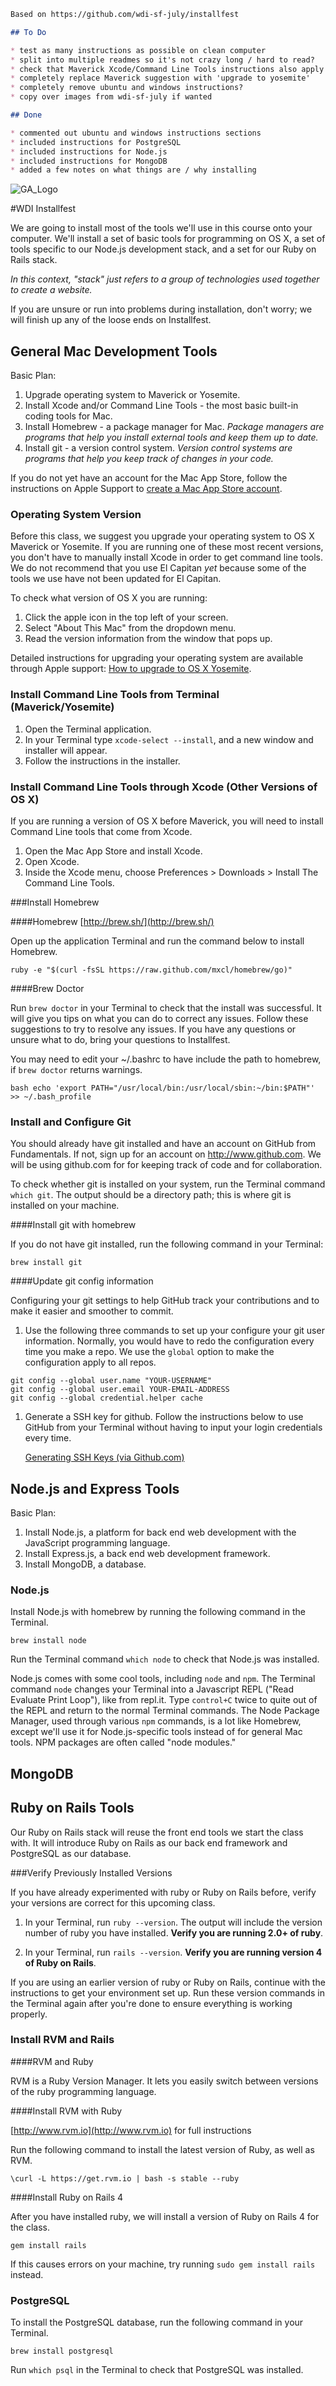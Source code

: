```md
Based on https://github.com/wdi-sf-july/installfest

## To Do

* test as many instructions as possible on clean computer
* split into multiple readmes so it's not crazy long / hard to read?
* check that Maverick Xcode/Command Line Tools instructions also apply for Yosemite
* completely replace Maverick suggestion with 'upgrade to yosemite'
* completely remove ubuntu and windows instructions?
* copy over images from wdi-sf-july if wanted

## Done

* commented out ubuntu and windows instructions sections
* included instructions for PostgreSQL
* included instructions for Node.js
* included instructions for MongoDB
* added a few notes on what things are / why installing
```

![GA_Logo](https://raw.github.com/generalassembly/ga-ruby-on-rails-for-devs/master/images/ga.png)

#WDI Installfest 

We are going to install most of the tools we'll use in this course onto your computer. We'll install a set of basic tools for programming on OS X, a set of tools specific to our Node.js development stack, and a set for our Ruby on Rails stack.

*In this context, "stack" just refers to a group of technologies used together to create a website.*

If you are unsure or run into problems during installation, don't worry; we will finish up any of the loose ends on Installfest.
	
## General Mac Development Tools


Basic Plan:

1. Upgrade operating system to Maverick or Yosemite.   
1. Install Xcode and/or Command Line Tools - the most basic built-in coding tools for Mac.  
2. Install Homebrew - a package manager for Mac.  *Package managers are programs that help you install external tools and keep them up to date.*    
3. Install git - a version control system. *Version control systems are programs that help you keep track of changes in your code.*    

If you do not yet have an account for the Mac App Store, follow the instructions on Apple Support to <a href="https://support.apple.com/kb/PH11499?locale=en_US" target="_blank">create a Mac App Store account</a>.

### Operating System Version

Before this class, we suggest you upgrade your operating system to OS X Maverick or Yosemite. If you are running one of these most recent versions, you don't have to manually install Xcode in order to get command line tools.  We do not recommend that you use El Capitan *yet* because some of the tools we use have not been updated for El Capitan.

To check what version of OS X you are running:  
1. Click the apple icon in the top left of your screen.  
2. Select "About This Mac" from the dropdown menu.   
3. Read the version information from the window that pops up.   

Detailed instructions for upgrading your operating system are available through Apple support: <a href="https://www.apple.com/support/osx/upgrade/" target="_blank">How to upgrade to OS X Yosemite</a>.

### Install Command Line Tools from Terminal (Maverick/Yosemite)

1. Open the Terminal application.
2. In your Terminal type `xcode-select --install`, and a new window and installer will appear. 
3. Follow the instructions in the installer. 


### Install Command Line Tools through Xcode (Other Versions of OS X)

If you are running a version of OS X before Maverick, you will need to install Command Line tools that come from Xcode.

1. Open the Mac App Store and install Xcode.
1. Open Xcode.
1. Inside the Xcode menu, choose Preferences > Downloads > Install The Command Line Tools.

###Install Homebrew

####Homebrew
[http://brew.sh/](http://brew.sh/)

Open up the application Terminal and run the command below to install Homebrew.

```
ruby -e "$(curl -fsSL https://raw.github.com/mxcl/homebrew/go)"
```

<!--![image](./install_brew.png)-->

####Brew Doctor

Run `brew doctor` in your Terminal to check that the install was successful. It will give you tips on what you can do to correct any issues. Follow these suggestions to try to resolve any issues.  If you have any questions or unsure what to do, bring your questions to Installfest.


You may need to edit your ~/.bashrc to have include the path to homebrew, if `brew doctor` returns warnings.

```
bash echo 'export PATH="/usr/local/bin:/usr/local/sbin:~/bin:$PATH"' >> ~/.bash_profile
```


### Install and Configure Git

You should already have git installed and have an account on GitHub from Fundamentals. If not, sign up for an account on <a href="http://www.github.com" target="_blank">http://www.github.com</a>. We will be using github.com for for keeping track of code and for collaboration. 

To check whether git is installed on your system, run the Terminal command `which git`. The output should be a directory path; this is where git is installed on your machine.


####Install git with homebrew

If you do not have git installed, run the following command in your Terminal:

```
brew install git
```


####Update git config information

Configuring your git settings to help GitHub track your contributions and to make it easier and smoother to commit. 

1. Use the following three commands to set up your configure your git user information. Normally, you would have to redo the configuration every time you make a repo. We use the `global` option to make the configuration apply to all repos.
  
  ```
  git config --global user.name "YOUR-USERNAME"
  git config --global user.email YOUR-EMAIL-ADDRESS
  git config --global credential.helper cache
  ```

1. Generate a SSH key for github. Follow the instructions below to use GitHub from your Terminal without having to input your login credentials every time.

     [Generating SSH Keys (via Github.com)](https://help.github.com/articles/generating-ssh-keys)

## Node.js and Express Tools

Basic Plan:

1. Install Node.js, a platform for back end web development with the JavaScript programming language. 
2. Install Express.js, a back end web development framework. 
3. Install MongoDB, a database. 

### Node.js

Install Node.js with homebrew by running the following command in the Terminal.

```
brew install node
```

Run the Terminal command `which node` to check that Node.js was installed. 

Node.js comes with some cool tools, including `node` and `npm`.  The Terminal command `node` changes your Terminal into a Javascript REPL ("Read Evaluate Print Loop"), like from repl.it.  Type `control+C` twice to quite out of the REPL and return to the normal Terminal commands.  The Node Package Manager, used through various `npm` commands, is a lot like Homebrew, except we'll use it for Node.js-specific tools instead of for general Mac tools. NPM packages are often called "node modules."

## MongoDB

## Ruby on Rails Tools

Our Ruby on Rails stack will reuse the front end tools we start the class with. It will introduce Ruby on Rails as our back end framework and PostgreSQL as our database. 

###Verify Previously Installed Versions

If you have already experimented with ruby or Ruby on Rails before, verify your versions are correct for this upcoming class.

1. In your Terminal, run `ruby --version`.  The output will include the version number of ruby you have installed. **Verify you are running 2.0+ of ruby**.

1. In your Terminal, run `rails --version`. **Verify you are running version 4 of Ruby on Rails**.


If you are using an earlier version of ruby or Ruby on Rails, continue with the instructions to get your environment set up. Run these version commands in the Terminal again after you're done to ensure everything is working properly.


### Install RVM and Rails

####RVM and Ruby

RVM is a Ruby Version Manager. It lets you easily switch between versions of the ruby programming language.

####Install RVM with Ruby

[http://www.rvm.io](http://www.rvm.io) for full instructions


Run the following command to install the latest version of Ruby, as well as RVM.

```
\curl -L https://get.rvm.io | bash -s stable --ruby
```

<!--![image](./install_rvm.png)-->


####Install Ruby on Rails 4

After you have installed ruby, we will install a version of Ruby on Rails 4 for the class.

```
gem install rails
```

If this causes errors on your machine, try running `sudo gem install rails` instead.


### PostgreSQL  

To install the PostgreSQL database, run the following command in your Terminal.

```
brew install postgresql
```

Run `which psql` in the Terminal to check that PostgreSQL was installed.


<!--#Ubuntu Instructions -->



<!--##apt-get-->

<!--###Install apt-get-->
<!--```-->
<!--sudo apt-get install curl-->
<!--```-->

<!--##rvm & ruby-->

<!--###Install RVM-->
<!--```-->
<!--\curl -L https://get.rvm.io | bash -s stable --ruby-->
<!--```-->


<!--##rails-->

<!--###Install Rails 4-->
<!--```-->
<!--gem install rails-->
<!--```-->


<!--##git-->

<!--###Install git-->
<!--```-->
<!--sudo apt-get install git-core-->
<!--```-->

<!--###Update git config information-->

<!--```-->
<!--git config --global user.name "YOUR-USERNAME"-->
<!--git config --global user.email YOUR-EMAIL-ADDRESS-->
<!--git config --global credential.helper cache-->
<!--```-->


<!--===-->

<!--#Windows Users-->


<!--**Ruby Installer:**-->

<!--The install on Windows is actually very with the bundle from [rubyinstaller.org](http://www.rubyinstaller.org)-->

<!--Just be sure to grab the 2.0.0 version, as that will be the version we will be using in class. This will set up your environment and you can start running ruby files right away. -->

<!--To install rails, run the following command `gem install ruby`-->


<!--**Extra command line tools: **-->

<!--We will be using the command line a lot here. On Windows I also like to install gow. Gow is a bunch of unix command line tools ported to Windows. It will make it easy to follow in class with the same commands as your Mac buddies. -->

<!--[https://github.com/bmatzelle/gow/wiki](https://github.com/bmatzelle/gow/wiki)-->
